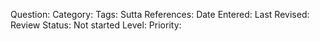 Question:
Category:
Tags:
Sutta References:
Date Entered:
Last Revised:
Review Status: Not started
Level:
Priority:

<!-- 

Notes:

Level: this refers to the difficulty and complexity of the question and the answer. It is a very general, rough, and imprecise metric.
Priority: this refers to the priority of the question and answering it in the project. -->